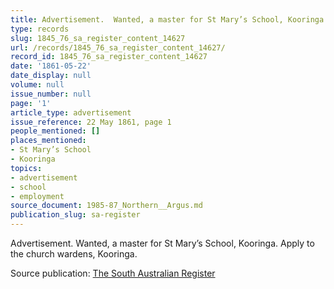 ```yaml
---
title: Advertisement.  Wanted, a master for St Mary’s School, Kooringa.
type: records
slug: 1845_76_sa_register_content_14627
url: /records/1845_76_sa_register_content_14627/
record_id: 1845_76_sa_register_content_14627
date: '1861-05-22'
date_display: null
volume: null
issue_number: null
page: '1'
article_type: advertisement
issue_reference: 22 May 1861, page 1
people_mentioned: []
places_mentioned:
- St Mary’s School
- Kooringa
topics:
- advertisement
- school
- employment
source_document: 1985-87_Northern__Argus.md
publication_slug: sa-register
---
```


Advertisement.  Wanted, a master for St Mary’s School, Kooringa.  Apply to the church wardens, Kooringa.

Source publication: [The South Australian Register](/publications/sa-register/)
